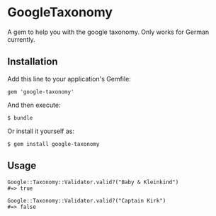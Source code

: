 # GoogleTaxonomy

A gem to help you with the google taxonomy. Only works for German currently.

## Installation

Add this line to your application's Gemfile:

    gem 'google-taxonomy'

And then execute:

    $ bundle

Or install it yourself as:

    $ gem install google-taxonomy

## Usage

    Google::Taxonomy::Validator.valid?("Baby & Kleinkind")
    #=> true

    Google::Taxonomy::Validator.valid?("Captain Kirk")
    #=> false
